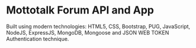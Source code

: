 # Mottotalk Forum API and App

Built using modern technologies: HTML5, CSS, Bootstrap, PUG, JavaScript, NodeJS, ExpressJS, MongoDB, Mongoose and JSON WEB TOKEN Authentication technique.
